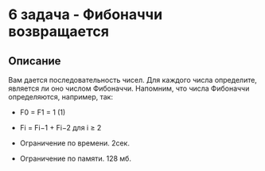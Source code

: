 # 6 задача - Фибоначчи возвращается
## Описание
Вам дается последовательность чисел. Для каждого числа определите, является ли оно числом Фибоначчи. 
Напомним, что числа Фибоначчи определяются, например, так:
- F0 = F1 = 1 (1)
- Fi = Fi−1 + Fi−2 для i ≥ 2

- Ограничение по времени. 2сек.
- Ограничение по памяти. 128 мб.